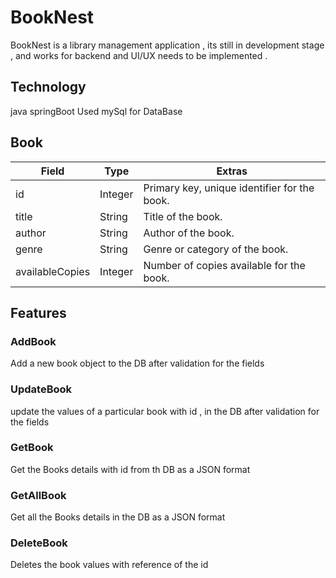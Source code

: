 # BookNest
BookNest is a library management application ,
its still in development stage , and works for backend and UI/UX needs to be implemented .

## Technology 
java springBoot
Used mySql for DataBase

## Book

| Field           | Type    | Extras                                        |
| --------------- | ------- | ---------------------------------------------- |
| id              | Integer | Primary key, unique identifier for the book.   |
| title           | String  | Title of the book.                             |
| author          | String  | Author of the book.                            |
| genre           | String  | Genre or category of the book.                 |
| availableCopies | Integer | Number of copies available for the book.       |


## Features
### AddBook 
  Add a new book object to the DB after validation for the fields 
### UpdateBook
 update the values of a particular book with id , in the DB after validation for the fields 
### GetBook
  Get the Books details with id from th DB as a JSON format
### GetAllBook
 Get all the Books details in the DB as a JSON format
### DeleteBook
   Deletes the book values with reference of the id

